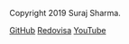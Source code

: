 Copyright 2019 Suraj Sharma.

[GitHub](https://github.com/Headturna/oophp-v5)
[Redovisa](http://www.student.bth.se/~sush15/dbwebb-kurser/oophp/me/redovisa/htdocs/)
[YouTube](https://www.youtube.com/channel/UC2i39AOpDSlO1Mrn1jQ8Xkg)
